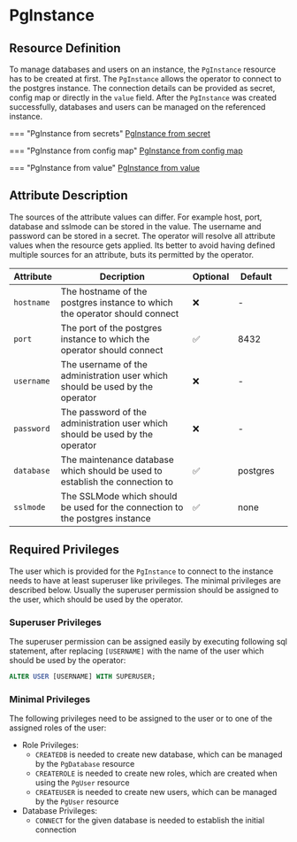 # PgInstance

## Resource Definition
To manage databases and users on an instance, the `PgInstance` resource has to be created at first.
The `PgInstance` allows the operator to connect to the postgres instance.
The connection details can be provided as secret, config map or directly in the `value` field.
After the `PgInstance` was created successfully, databases and users can be managed on the referenced instance.

=== "PgInstance from secrets"
    <!--codeinclude-->
    [PgInstance from secret](../../config/samples/pginstance/from_secret.yaml)
    <!--/codeinclude-->

=== "PgInstance from config map"
    <!--codeinclude-->
    [PgInstance from config map](../../config/samples/pginstance/from_config_map.yaml)
    <!--/codeinclude-->

=== "PgInstance from value"
    <!--codeinclude-->
    [PgInstance from value](../../config/samples/pginstance/from_values.yaml)
    <!--/codeinclude-->

## Attribute Description
The sources of the attribute values can differ.
For example host, port, database and sslmode can be stored in the value.
The username and password can be stored in a secret.
The operator will resolve all attribute values when the resource gets applied.
Its better to avoid having defined multiple sources for an attribute, buts its permitted by the operator.

| Attribute   | Decription                                                                   | Optional            | Default  |   |
|-------------|------------------------------------------------------------------------------|---------------------|----------|---|
| `hostname`  | The hostname of the postgres instance to which the operator should connect   | :x:                 | -        |   |
| `port`      | The port of the postgres instance to which the operator should connect       | :white_check_mark:  | 8432     |   |
| `username`  | The username of the administration user which should be used by the operator | :x:                 | -        |   |
| `password`  | The password of the administration user which should be used by the operator | :x:                 | -        |   |
| `database`  | The maintenance database which should be used to establish the connection to | :white_check_mark:  | postgres |   |
| `sslmode`   | The SSLMode which should be used for the connection to the postgres instance | :white_check_mark:  | none     |   |

## Required Privileges
The user which is provided for the `PgInstance` to connect to the instance needs to have at least superuser like privileges.
The minimal privileges are described below. Usually the superuser permission should be assigned to the user,
which should be used by the operator.

### Superuser Privileges
The superuser permission can be assigned easily by executing following sql statement, 
after replacing `[USERNAME]` with the name of the user which should be used by the operator:

```sql
ALTER USER [USERNAME] WITH SUPERUSER;
```

### Minimal Privileges 
The following privileges need to be assigned to the user or to one of the assigned roles of the user:

* Role Privileges:
    * `CREATEDB` is needed to create new database, which can be managed by the `PgDatabase` resource
    * `CREATEROLE` is needed to create new roles, which are created when using the `PgUser` resource
    * `CREATEUSER` is needed to create new users, which can be managed by the `PgUser` resource
* Database Privileges:
    * `CONNECT` for the given database is needed to establish the initial connection